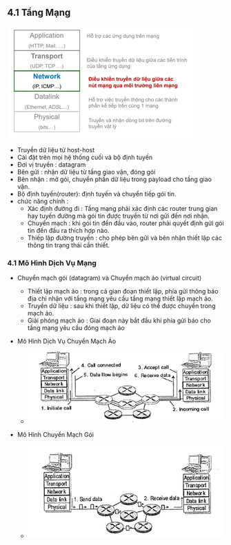 ## 4.1 Tầng Mạng
<img src ="../../jmg/tangmang.PNG">

- Truyền dữ liệu từ host-host
- Cài đặt trên mọi hệ thống cuối và bộ định tuyến
- Đơi vị truyền : datagram
- Bên gửi : nhận dữ liệu từ tầng giao vận, đóng gói
- Bên nhận : mở gói, chuyển phần dữ liệu trong payload cho tầng giao vận.
- Bộ định tuyến(router): định tuyến và chuyển tiếp gói tin.
- chức năng chính :
    + Xác định đường đi : Tầng mạng phải xác định các router trung gian hay tuyến đường mà gói tin được truyền từ nơi gửi đến nơi nhận.
    + Chuyển mạch : khi gói tin đến đầu vào, router phải quyết định gửi gói tin đến đấu ra thích hợp nào.
    + Thiếp lập đường truyền : cho phép bên gửi và bên nhận thiết lập các thông tin trạng thái cần thiết.
### 4.1 Mô Hình Dịch Vụ Mạng
- Chuyển mạch gói (datagram) và Chuyển mạch ảo (virtual circuit)
    + Thiết lập mạch ảo : trong cả gian đoạn thiết lập, phía gửi thông báo địa chỉ nhận với tầng mạng yêu cầu tầng mạng thiết lập mạch ảo.
    + Truyền dữ liệu : sau khi thiết lập, dữ liệu có thể được chuyển trong mạch ảo.
    + Giải phóng mạch ảo : Giai đoạn này bắt đầu khi phía gửi báo cho tầng mạng yêu cầu đóng mạch ảo
- Mô Hình Dịch Vụ Chuyển Mạch Ảo
    + <img src = "../../jmg/machao.PNG">

- Mô Hình Chuyển Mạch Gói
    + <img src = "../../jmg/machgoi.PNG">
 
    